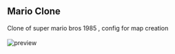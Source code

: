 ## Mario Clone
Clone of super mario bros 1985 , config for map creation
<br/><br/>
![preview](https://media.discordapp.net/attachments/888403267497918464/1254135031509549158/image.png?ex=667863c4&is=66771244&hm=632ceff424f6448ab2217723a88ec48aeff347a5f4afe84329ef6283c709f14b&=&format=webp&quality=lossless&width=550&height=330)
